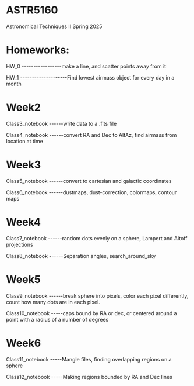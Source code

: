 # ASTR5160
Astronomical Techniques II Spring 2025

# Homeworks:
HW_0 -----------------make a line, and scatter points away from it

HW_1 --------------------Find lowest airmass object for every day in a month

# Week2 #

Class3_notebook ------write data to a .fits file

Class4_notebook ------convert RA and Dec to AltAz, find airmass from location at time


# Week3 #

Class5_notebook ------convert to cartesian and galactic coordinates 

Class6_notebook ------dustmaps, dust-correction, colormaps, contour maps

# Week4 #

Class7_notebook ------random dots evenly on a sphere, Lampert and Aitoff projections

Class8_notebook ------Separation angles, search_around_sky

# Week5 #

Class9_notebook ------break sphere into pixels, color each pixel differently, count how many dots are in each pixel.

Class10_notebook -----caps bound by RA or dec, or centered around a point with a radius of a number of degrees

# Week6 #

Class11_notebook -----Mangle files, finding overlapping regions on a sphere

Class12_notebook -----Making regions bounded by RA and Dec lines
